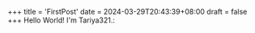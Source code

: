 +++
title = 'FirstPost'
date = 2024-03-29T20:43:39+08:00
draft = false
+++
Hello World! I'm Tariya321.:
